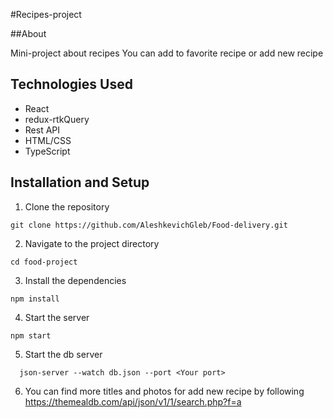#Recipes-project

##About

Mini-project about recipes 
You can add to favorite recipe or add new recipe

## Technologies Used

- React
- redux-rtkQuery
- Rest API
- HTML/CSS
- TypeScript


## Installation and Setup

1. Clone the repository

```
git clone https://github.com/AleshkevichGleb/Food-delivery.git
```

2. Navigate to the project directory

```
cd food-project
```

3. Install the dependencies

```
npm install
```

4. Start the server

```
npm start
```

5. Start the db server

```
  json-server --watch db.json --port <Your port>
```


6. You can find more titles and photos for add new recipe by following  https://themealdb.com/api/json/v1/1/search.php?f=a
